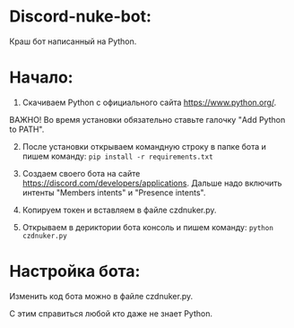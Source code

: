 # Discord-nuke-bot:
Краш бот написанный на Python.
# Начало:
1. Скачиваем Python с официального сайта https://www.python.org/.

ВАЖНО! Во время установки обязательно ставьте галочку "Add Python to PATH".

2. После установки открываем командную строку в папке бота и пишем команду: ```pip install -r requirements.txt```

3. Создаем своего бота на сайте https://discord.com/developers/applications. Дальше надо включить интенты "Members intents" и "Presence intents".

4. Копируем токен и вставляем в файле czdnuker.py.

5. Открываем в дериктории бота консоль и пишем команду: ```python czdnuker.py```

# Настройка бота:
Изменить код бота можно в файле czdnuker.py.

С этим справиться любой кто даже не знает Python.
